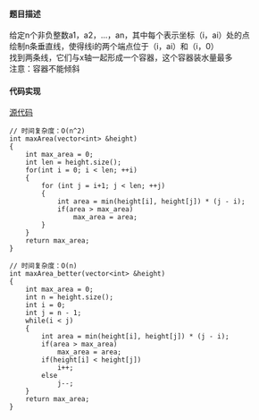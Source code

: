 #### 题目描述

给定n个非负整数a1，a2，...，an，其中每个表示坐标（i，ai）处的点  
绘制n条垂直线，使得线i的两个端点位于（i，ai）和（i，0）  
找到两条线，它们与x轴一起形成一个容器，这个容器装水量最多   
注意：容器不能倾斜

#### 代码实现

[源代码](/Array/max_area.cpp)

```
// 时间复杂度：O(n^2)
int maxArea(vector<int> &height)
{
	int max_area = 0;
	int len = height.size();
	for(int i = 0; i < len; ++i)
	{
		for (int j = i+1; j < len; ++j)
		{
			int area = min(height[i], height[j]) * (j - i);
			if(area > max_area)
				max_area = area;
		}
	}
	return max_area;
}

// 时间复杂度：O(n)
int maxArea_better(vector<int> &height)
{
	int max_area = 0;
	int n = height.size();
	int i = 0;
	int j = n - 1;
	while(i < j)
	{
		int area = min(height[i], height[j]) * (j - i);
		if(area > max_area)
			max_area = area;
		if(height[i] < height[j])
			i++;
		else
			j--;
	}
	return max_area;
}

```